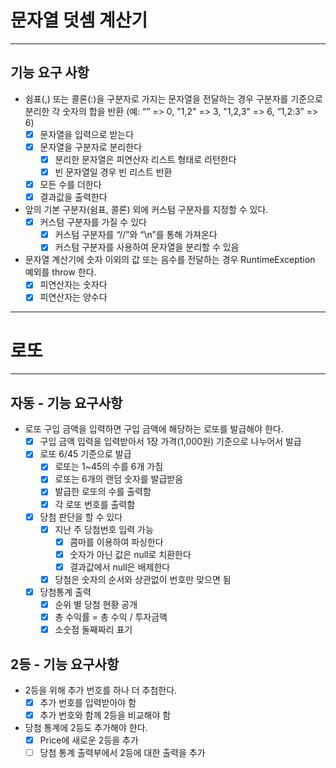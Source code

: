 # 문자열 덧셈 계산기
***
## 기능 요구 사항
- 쉼표(,) 또는 콜론(:)을 구분자로 가지는 문자열을 전달하는 경우 구분자를 기준으로 분리한 각 숫자의 합을 반환 (예: “” => 0, "1,2" => 3, "1,2,3" => 6, “1,2:3” => 6)
    - [X] 문자열을 입력으로 받는다 
    - [x] 문자열을 구분자로 분리한다
        - [x] 분리한 문자열은 피연산자 리스트 형태로 리턴한다
        - [x] 빈 문자열일 경우 빈 리스트 반환
    - [x] 모든 수를 더한다
    - [x] 결과값을 출력한다
- 앞의 기본 구분자(쉼표, 콜론) 외에 커스텀 구분자를 지정할 수 있다.
    - [x] 커스텀 구분자를 가질 수 있다
      - [x] 커스텀 구분자를 “//”와 “\n”를 통해 가져온다
      - [x] 커스텀 구분자를 사용하여 문자열을 분리할 수 있음
- 문자열 계산기에 숫자 이외의 값 또는 음수를 전달하는 경우 RuntimeException 예외를 throw 한다.
    - [x] 피연산자는 숫자다
    - [x] 피연산자는 양수다

***

# 로또
***
## 자동 - 기능 요구사항
- 로또 구입 금액을 입력하면 구입 금액에 해당하는 로또를 발급해야 한다.
  - [x] 구입 금액 입력을 입력받아서 1장 가격(1,000원) 기준으로 나누어서 발급
  - [x] 로또 6/45 기준으로 발급
    - [x] 로또는 1~45의 수를 6개 가짐
    - [x] 로또는 6개의 랜덤 숫자를 발급받음
    - [x] 발급한 로또의 수를 출력함
    - [x] 각 로또 번호를 출력함
  - [x] 당첨 판단을 할 수 있다 
    - [x] 지난 주 당첨번호 입력 가능
      - [x] 콤마를 이용하여 파싱한다
      - [x] 숫자가 아닌 값은 null로 치환한다
      - [x] 결과값에서 null은 배제한다
    - [x] 당첨은 숫자의 순서와 상관없이 번호만 맞으면 됨
  - [x] 당첨통계 출력
    - [x] 순위 별 당첨 현황 공개  
    - [x] 총 수익률 = 총 수익 / 투자금액
    - [x] 소숫점 둘째짜리 표기

## 2등 - 기능 요구사항
- 2등을 위해 추가 번호를 하나 더 추첨한다.
  - [x] 추가 번호를 입력받아야 함
  - [x] 추가 번호와 함께 2등을 비교해야 함
- 당첨 통계에 2등도 추가해야 한다.
  - [x] Price에 새로운 2등을 추가
  - [ ] 당첨 통계 출력부에서 2등에 대한 출력을 추가